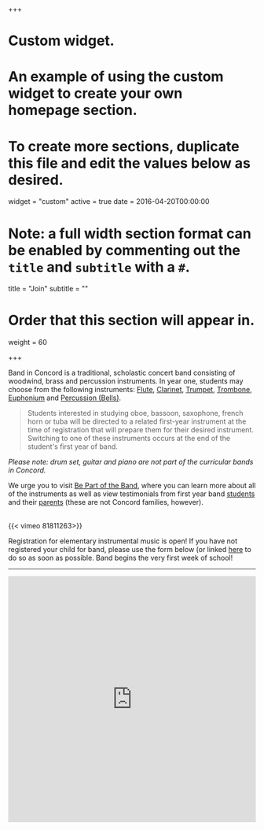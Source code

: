 +++
# Custom widget.
# An example of using the custom widget to create your own homepage section.
# To create more sections, duplicate this file and edit the values below as desired.
widget = "custom"
active = true
date = 2016-04-20T00:00:00

# Note: a full width section format can be enabled by commenting out the `title` and `subtitle` with a `#`.
title = "Join"
subtitle = ""

# Order that this section will appear in.
weight = 60

+++

Band in Concord is a traditional, scholastic concert band consisting of woodwind, brass and percussion instruments. In year one, students may choose from the following instruments: [Flute](http://vimeo.com/81819608), [Clarinet](http://vimeo.com/81816192), [Trumpet](http://vimeo.com/81818744), [Trombone](http://vimeo.com/81818078), [Euphonium](http://vimeo.com/81813286) and [Percussion (Bells)](http://vimeo.com/81813284).

>Students interested in studying oboe, bassoon, saxophone, french horn or tuba will be directed to a related first-year instrument at the time of registration that will prepare them for their desired instrument. Switching to one of these instruments occurs at the end of the student's first year of band.

*Please note: drum set, guitar and piano are not part of the curricular bands in Concord.*

We urge you to visit [Be Part of the Band](http://www.bepartoftheband.com/), where you can learn more about all of the instruments as well as view testimonials from first year band [students](http://vimeo.com/81813279) and their [parents](http://vimeo.com/81819035) (these are not Concord families, however).

<br> {{< vimeo 81811263>}} <br>

Registration for elementary instrumental music is open! If you have not registered your child for band, please use the form below (or linked [here](https://forms.gle/azzZgX4HZX4a58mr7) to do so as soon as possible. Band begins the very first week of school!

----
<html>
<iframe src="https://docs.google.com/forms/d/e/1FAIpQLSfMneaHSzejHAGqB3ZUwlBksUOTsLeWDkNPu0qHU3srck8aOw/viewform?embedded=true" width="100%" height="500" frameborder="0" marginheight="0" marginwidth="0">Loading...</iframe></html>
